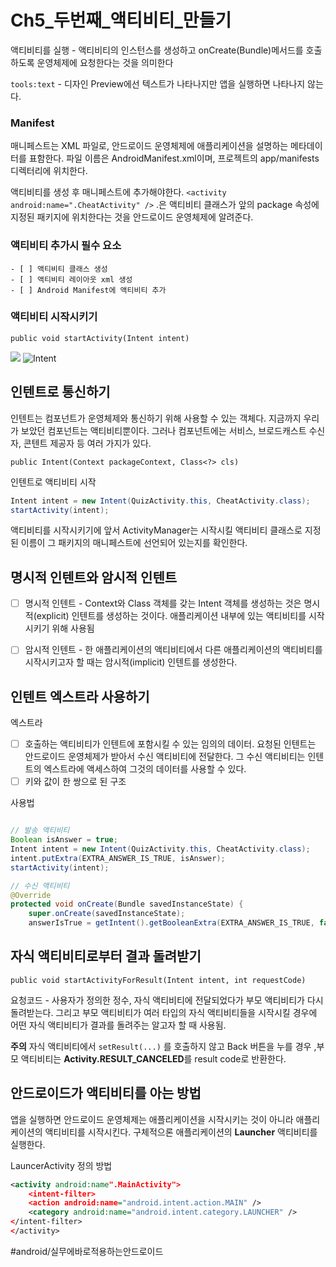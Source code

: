 # Ch5_두번째_액티비티_만들기
액티비티를 실행 - 액티비티의 인스턴스를 생성하고 onCreate(Bundle)메서드를 호출하도록 운영체제에 요청한다는 것을 의미한다


`tools:text` - 디자인 Preview에선 텍스트가 나타나지만 앱을 실행하면 나타나지 않는다.

### Manifest
매니페스트는 XML 파일로, 안드로이드 운영체제에 애플리케이션을 설명하는 메타데이터를 표함한다. 파일 이름은 AndroidManifest.xml이며, 프로젝트의 app/manifests 디렉터리에 위치한다.

액티비티를 생성 후 매니페스트에 추가해야한다.
`<activity android:name=".CheatActivity" />`
.은 액티비티 클래스가 앞의 package 속성에 지정된 패키지에 위치한다는 것을 안드로이드 운영체제에 알려준다.

### 액티비티 추가시 필수 요소
	- [ ] 액티비티 클래스 생성
	- [ ] 액티비티 레이아웃 xml 생성
	- [ ] Android Manifest에 액티비티 추가

### 액티비티 시작시키기
`public void startActivity(Intent intent)`

![](Ch5_%E1%84%83%E1%85%AE%E1%84%87%E1%85%A5%E1%86%AB%E1%84%8D%E1%85%A2_%E1%84%8B%E1%85%A2%E1%86%A8%E1%84%90%E1%85%B5%E1%84%87%E1%85%B5%E1%84%90%E1%85%B5_%E1%84%86%E1%85%A1%E1%86%AB%E1%84%83%E1%85%B3%E1%86%AF%E1%84%80%E1%85%B5/6E34669F-D656-4124-9F87-B6B49CE22A02.png)
![Intent](https://t1.daumcdn.net/cfile/tistory/272FC83A53EA47590D)

## 인텐트로 통신하기
인텐트는 컴포넌트가 운영체제와 통신하기 위해 사용할 수 있는 객체다. 지금까지 우리가 보았던 컴포넌트는 액티비티뿐이다. 그러나 컴포넌트에는 서비스, 브로드캐스트 수신자, 콘텐트 제공자 등 여러 가지가 있다.

`public Intent(Context packageContext, Class<?> cls)`

인텐트로 액티비티 시작
```java
Intent intent = new Intent(QuizActivity.this, CheatActivity.class);
startActivity(intent);
```
액티비티를 시작시키기에 앞서 ActivityManager는 시작시킬 액티비티 클래스로 지정된 이름이 그 패키지의 매니페스트에 선언되어 있는지를 확인한다.


## 명시적 인텐트와 암시적 인텐트

- [ ] 명시적 인텐트 - Context와 Class 객체를 갖는 Intent 객체를 생성하는 것은 명시적(explicit) 인텐트를 생성하는 것이다.  애플리케이션 내부에 있는 액티비티를 시작시키기 위해 사용됨
- [ ] 암시적 인텐트 - 한 애플리케이션의 액티비티에서 다른 애플리케이션의 액티비티를 시작시키고자 할 때는 암시적(implicit) 인텐트를 생성한다.


## 인텐트 엑스트라 사용하기
엑스트라
- [ ] 호출하는 액티비티가 인텐트에 포함시킬 수 있는 임의의 데이터. 요청된 인텐트는 안드로이드 운영체제가 받아서 수신 액티비티에 전달한다. 그 수신 액티비티는 인텐트의 엑스트라에 액세스하여 그것의 데이터를 사용할 수 있다.
- [ ] 키와 값이 한 쌍으로 된 구조

사용법
```java

// 발송 액티비티
Boolean isAnswer = true;
Intent intent = new Intent(QuizActivity.this, CheatActivity.class);
intent.putExtra(EXTRA_ANSWER_IS_TRUE, isAnswer);
startActivity(intent);

// 수신 액티비티
@Override
protected void onCreate(Bundle savedInstanceState) {
	super.onCreate(savedInstanceState);
	answerIsTrue = getIntent().getBooleanExtra(EXTRA_ANSWER_IS_TRUE, false);
```


## 자식 액티비티로부터 결과 돌려받기
`public void startActivityForResult(Intent intent, int requestCode)`

요청코드 - 사용자가 정의한 정수, 자식 액티비티에 전달되었다가 부모 액티비티가 다시 돌려받는다. 그리고 부모 액티비티가 여러 타입의 자식 액티비티들을 시작시킬 경우에 어떤 자식 액티비티가 결과를 돌려주는 알고자 할 때 사용됨.

**주의**
자식 액티비티에서 `setResult(...)` 를 호출하지 않고 Back 버튼을 누를 경우 ,부모 액티비티는 **Activity.RESULT_CANCELED**를 result code로 반환한다.


## 안드로이드가 액티비티를 아는 방법
앱을 실행하면 안드로이드 운영체제는 애플리케이션을 시작시키는 것이 아니라 애플리케이션의 액티비티를 시작시킨다. 구체적으론 애플리케이션의 **Launcher** 액티비티를 실행한다.

LauncerActivity 정의 방법
```xml
<activity android:name".MainActivity">
	<intent-filter>
    <action android:name="android.intent.action.MAIN" />
    <category android:name="android.intent.category.LAUNCHER" />
</intent-filter>
</activity>

```



#android/실무에바로적용하는안드로이드